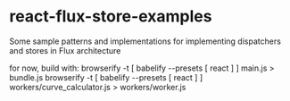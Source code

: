 # react-flux-store-examples
Some sample patterns and implementations for implementing dispatchers and stores in Flux architecture

for now, build with:
browserify -t [ babelify --presets [ react ] ] main.js > bundle.js
browserify -t [ babelify --presets [ react ] ] workers/curve_calculator.js > workers/worker.js
